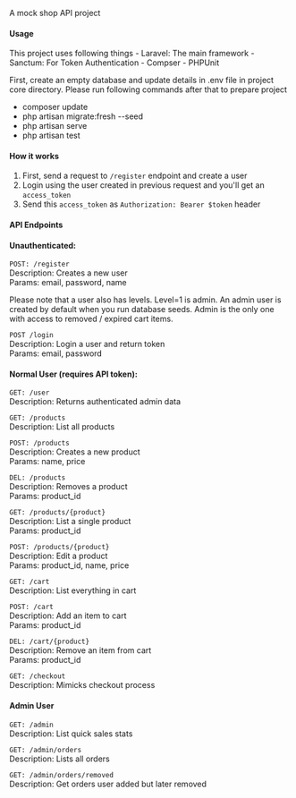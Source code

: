 A mock shop API project

#### Usage
This project uses following things
	- Laravel: The main framework
	- Sanctum: For Token Authentication
	- Compser
	- PHPUnit

First, create an empty database and update details in .env file in project core directory. Please run following commands after that to prepare project

- composer update
- php artisan migrate:fresh --seed
- php artisan serve
- php artisan test

#### How it works  
1. First, send a request to `/register` endpoint and create a user
2. Login using the user created in previous request and you'll get an `access_token`
3. Send this `access_token` as `Authorization: Bearer $token` header

#### API Endpoints

#### Unauthenticated:
`POST: /register`  
Description: Creates a new user  
Params: email, password, name  

Please note that a user also has levels. Level=1 is admin. An admin user is created by default when you run database seeds. Admin is the only one with access to removed / expired cart items.  

`POST /login`  
Description: Login a user and return token  
Params: email, password  

#### Normal User (requires API token):
`GET: /user`  
Description: Returns authenticated admin data

`GET: /products`  
Description: List all products

`POST: /products`  
Description: Creates a new product  
Params: name, price  

`DEL: /products`  
Description: Removes a product  
Params: product_id  

`GET: /products/{product}`  
Description: List a single product  
Params: product_id  

`POST: /products/{product}`  
Description: Edit a product  
Params: product_id, name, price  

`GET: /cart`  
Description: List everything in cart  

`POST: /cart`  
Description: Add an item to cart  
Params: product_id  

`DEL: /cart/{product}`   
Description: Remove an item from cart  
Params: product_id  

`GET: /checkout`  
Description: Mimicks checkout process  

#### Admin User
`GET: /admin`  
Description: List quick sales stats  

`GET: /admin/orders`  
Description: Lists all orders  

`GET: /admin/orders/removed`  
Description: Get orders user added but later removed  

